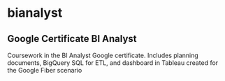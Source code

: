 # bianalyst
## Google Certificate BI Analyst
Coursework in the BI Analyst Google certificate. Includes planning documents, BigQuery SQL for ETL, and dashboard in Tableau created for the Google Fiber scenario
